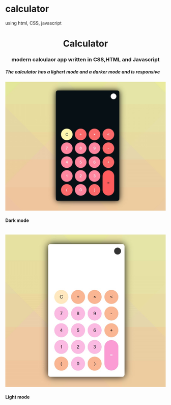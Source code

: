 # calculator
using html, CSS, javascript




<h1 align="center">Calculator</h1>
<h3 align="center">modern calculaor app written in CSS,HTML and Javascript</h3>

<h5>The calculator has a lighert mode and a darker mode and is responsive</h5>

<img src="https://github.com/Vishaka-Randunuge/calculator/blob/main/calculator-dark.jpg" alt="Alt text" title="Optional title">
<h4>Dark mode</h4>

<br>

<img src="https://github.com/Vishaka-Randunuge/calculator/blob/main/calculator-light.jpg" alt="Alt text" title="Optional title">
<h4>Light mode</h4>
